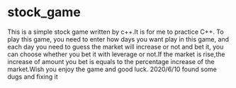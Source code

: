 # stock_game
This is a simple stock game written by c++.It is for me to practice C++. To play this game, you need to enter how days you want play in
this game, and each day you need to guess the market will increase or not and bet it, you can choose whether you bet it with leverage or 
not.If the market is rise,the increase of amount you bet is equals to the percentage increase of the market.Wish you enjoy the game and 
good luck.
2020/6/10 found some dugs and fixing it
